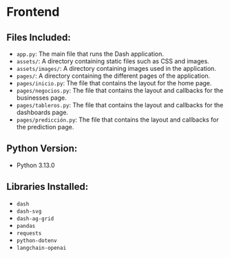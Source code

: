 # Frontend

## Files Included:

- `app.py`: The main file that runs the Dash application.
- `assets/`: A directory containing static files such as CSS and images.
- `assets/images/`: A directory containing images used in the application.
- `pages/`: A directory containing the different pages of the application.
- `pages/inicio.py`: The file that contains the layout for the home page.
- `pages/negocios.py`: The file that contains the layout and callbacks for the businesses page.
- `pages/tableros.py`: The file that contains the layout and callbacks for the dashboards page.
- `pages/predicción.py`: The file that contains the layout and callbacks for the prediction page.

## Python Version:

- Python 3.13.0

## Libraries Installed:

- `dash`
- `dash-svg`
- `dash-ag-grid`
- `pandas`
- `requests`
- `python-dotenv`
- `langchain-openai`
